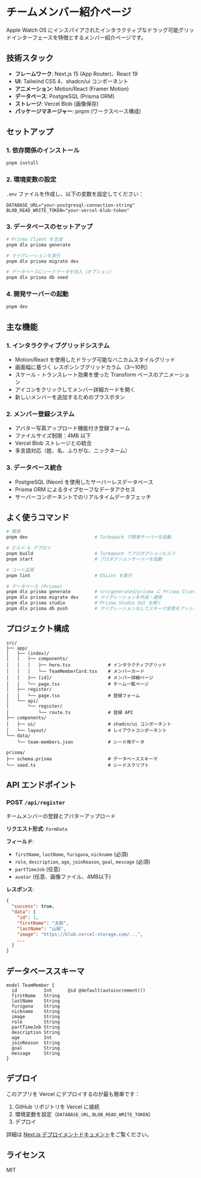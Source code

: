 # チームメンバー紹介ページ

Apple Watch OS にインスパイアされたインタラクティブなドラッグ可能グリッドインターフェースを特徴とするメンバー紹介ページです。

## 技術スタック

- **フレームワーク**: Next.js 15 (App Router)、React 19
- **UI**: Tailwind CSS 4、shadcn/ui コンポーネント
- **アニメーション**: Motion/React (Framer Motion)
- **データベース**: PostgreSQL (Prisma ORM)
- **ストレージ**: Vercel Blob (画像保存)
- **パッケージマネージャー**: pnpm (ワークスペース構成)

## セットアップ

### 1. 依存関係のインストール

```bash
pnpm install
```

### 2. 環境変数の設定

`.env` ファイルを作成し、以下の変数を設定してください：

```env
DATABASE_URL="your-postgresql-connection-string"
BLOB_READ_WRITE_TOKEN="your-vercel-blob-token"
```

### 3. データベースのセットアップ

```bash
# Prisma Client を生成
pnpm dlx prisma generate

# マイグレーションを実行
pnpm dlx prisma migrate dev

# データベースにシードデータを投入（オプション）
pnpm dlx prisma db seed
```

### 4. 開発サーバーの起動

```bash
pnpm dev
```

## 主な機能

### 1. インタラクティブグリッドシステム

- Motion/React を使用したドラッグ可能なハニカムスタイルグリッド
- 画面幅に基づく レスポンシブグリッドカラム（3〜10列）
- スケール・トランスレート効果を使った Transform ベースのアニメーション
- アイコンをクリックしてメンバー詳細カードを開く
- 新しいメンバーを追加するためのプラスボタン

### 2. メンバー登録システム

- アバター写真アップロード機能付き登録フォーム
- ファイルサイズ制限：4MB 以下
- Vercel Blob ストレージとの統合
- 多言語対応（姓、名、ふりがな、ニックネーム）

### 3. データベース統合

- PostgreSQL (Neon) を使用したサーバーレスデータベース
- Prisma ORM によるタイプセーフなデータアクセス
- サーバーコンポーネントでのリアルタイムデータフェッチ

## よく使うコマンド

```bash
# 開発
pnpm dev                         # Turbopack で開発サーバーを起動

# ビルド & デプロイ
pnpm build                       # Turbopack でプロダクションビルド
pnpm start                       # プロダクションサーバーを起動

# コード品質
pnpm lint                        # ESLint を実行

# データベース (Prisma)
pnpm dlx prisma generate         # src/generated/prisma に Prisma Client を生成
pnpm dlx prisma migrate dev      # マイグレーションを作成・適用
pnpm dlx prisma studio           # Prisma Studio GUI を開く
pnpm dlx prisma db push          # マイグレーションなしでスキーマ変更をプッシュ
```

## プロジェクト構成

```
src/
├── app/
│   ├── (index)/
│   │   ├── components/
│   │   │   ├── hero.tsx              # インタラクティブグリッド
│   │   │   └── TeamMemberCard.tsx    # メンバーカード
│   │   ├── [id]/                     # メンバー詳細ページ
│   │   └── page.tsx                  # チーム一覧ページ
│   ├── register/
│   │   └── page.tsx                  # 登録フォーム
│   └── api/
│       └── register/
│           └── route.ts              # 登録 API
├── components/
│   ├── ui/                           # shadcn/ui コンポーネント
│   └── layout/                       # レイアウトコンポーネント
└── data/
    └── team-members.json             # シード用データ

prisma/
├── schema.prisma                     # データベーススキーマ
└── seed.ts                           # シードスクリプト
```

## API エンドポイント

### POST `/api/register`

チームメンバーの登録とアバターアップロード

**リクエスト形式**: `FormData`

**フィールド**:
- `firstName`, `lastName`, `furigana`, `nickname` (必須)
- `role`, `description`, `age`, `joinReason`, `goal`, `message` (必須)
- `partTimeJob` (任意)
- `avatar` (任意、画像ファイル、4MB以下)

**レスポンス**:
```json
{
  "success": true,
  "data": {
    "id": 1,
    "firstName": "太郎",
    "lastName": "山田",
    "image": "https://blob.vercel-storage.com/...",
    ...
  }
}
```

## データベーススキーマ

```prisma
model TeamMember {
  id          Int      @id @default(autoincrement())
  firstName   String
  lastName    String
  furigana    String
  nickname    String
  image       String
  role        String
  partTimeJob String
  description String
  age         Int
  joinReason  String
  goal        String
  message     String
}
```

## デプロイ

このアプリを Vercel にデプロイするのが最も簡単です：

1. GitHub リポジトリを Vercel に接続
2. 環境変数を設定（`DATABASE_URL`, `BLOB_READ_WRITE_TOKEN`）
3. デプロイ

詳細は [Next.js デプロイメントドキュメント](https://nextjs.org/docs/app/building-your-application/deploying)をご覧ください。

## ライセンス

MIT
